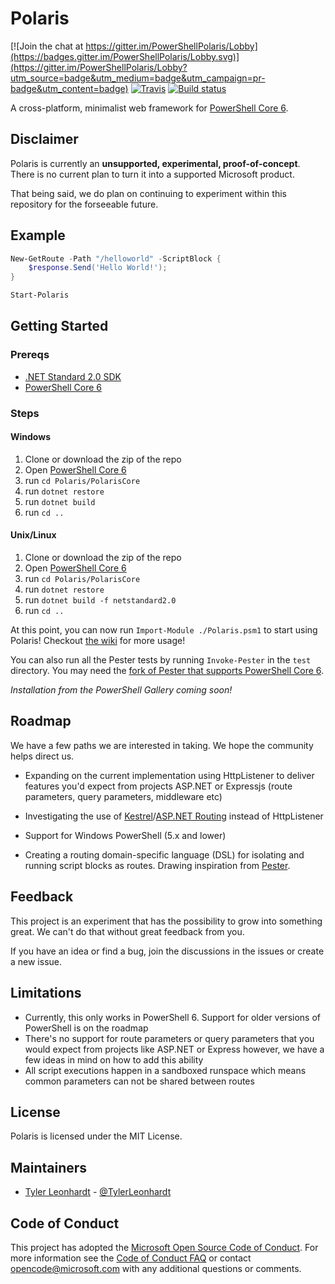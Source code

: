 # Polaris

[![Join the chat at https://gitter.im/PowerShellPolaris/Lobby](https://badges.gitter.im/PowerShellPolaris/Lobby.svg)](https://gitter.im/PowerShellPolaris/Lobby?utm_source=badge&utm_medium=badge&utm_campaign=pr-badge&utm_content=badge)
[![Travis](https://img.shields.io/travis/PowerShell/Polaris.svg)](https://travis-ci.org/PowerShell/Polaris)
[![Build status](https://ci.appveyor.com/api/projects/status/0ak497mbjn6dibxw/branch/master?svg=true)](https://ci.appveyor.com/project/PowerShell/polaris/branch/master)

A cross-platform, minimalist web framework for [PowerShell Core 6](https://github.com/powershell/powershell).

## Disclaimer

Polaris is currently an **unsupported, experimental, proof-of-concept**. There is no current plan to turn it into a supported Microsoft product.

That being said, we do plan on continuing to experiment within this repository for the forseeable future.

## Example

```PowerShell
New-GetRoute -Path "/helloworld" -ScriptBlock {
    $response.Send('Hello World!');
}

Start-Polaris
```


## Getting Started

### Prereqs
* [.NET Standard 2.0 SDK](https://www.microsoft.com/net/download/core)
* [PowerShell Core 6](https://github.com/powershell/powershell)

### Steps
#### Windows
1. Clone or download the zip of the repo
1. Open [PowerShell Core 6](https://github.com/powershell/powershell)
1. run `cd Polaris/PolarisCore`
1. run `dotnet restore`
1. run `dotnet build`
1. run `cd ..`
#### Unix/Linux
1. Clone or download the zip of the repo
1. Open [PowerShell Core 6](https://github.com/powershell/powershell)
1. run `cd Polaris/PolarisCore`
1. run `dotnet restore`
1. run `dotnet build -f netstandard2.0`
1. run `cd ..`

At this point, you can now run `Import-Module ./Polaris.psm1` to start using Polaris! Checkout [the wiki](https://github.com/PowerShell/Polaris/wiki) for more usage!

You can also run all the Pester tests by running `Invoke-Pester` in the `test` directory. You may need the [fork of Pester that supports PowerShell Core 6](https://github.com/powershell/psl-pester).

_Installation from the PowerShell Gallery coming soon!_

## Roadmap

We have a few paths we are interested in taking. We hope the community helps direct us.

* Expanding on the current implementation using HttpListener to deliver features you'd expect from projects ASP.NET or Expressjs (route parameters, query parameters, middleware etc)

* Investigating the use of [Kestrel](https://github.com/aspnet/KestrelHttpServer)/[ASP.NET Routing](https://github.com/aspnet/routing) instead of HttpListener

* Support for Windows PowerShell (5.x and lower)

* Creating a routing domain-specific language (DSL) for isolating and running script blocks as routes. Drawing inspiration from [Pester](https://github.com/pester/Pester/).

## Feedback

This project is an experiment that has the possibility to grow into something great.
We can't do that without great feedback from you.

If you have an idea or find a bug, join the discussions in the issues or create a new issue.

## Limitations

* Currently, this only works in PowerShell 6. Support for older versions of PowerShell is on the roadmap
* There's no support for route parameters or query parameters that you would expect from projects like ASP.NET or Express however, we have a few ideas in mind on how to add this ability
* All script executions happen in a sandboxed runspace which means common parameters can not be shared between routes

## License

Polaris is licensed under the MIT License.

## Maintainers

* [Tyler Leonhardt](https://github.com/tylerl0706) - [@TylerLeonhardt](https://twitter.com/TylerLeonhardt)

## Code of Conduct

This project has adopted the [Microsoft Open Source Code of Conduct][conduct-code].
For more information see the [Code of Conduct FAQ][conduct-FAQ] or contact [opencode@microsoft.com][conduct-email] with any additional questions or comments.

[conduct-code]: http://opensource.microsoft.com/codeofconduct/
[conduct-FAQ]: http://opensource.microsoft.com/codeofconduct/faq/
[conduct-email]: mailto:opencode@microsoft.com
